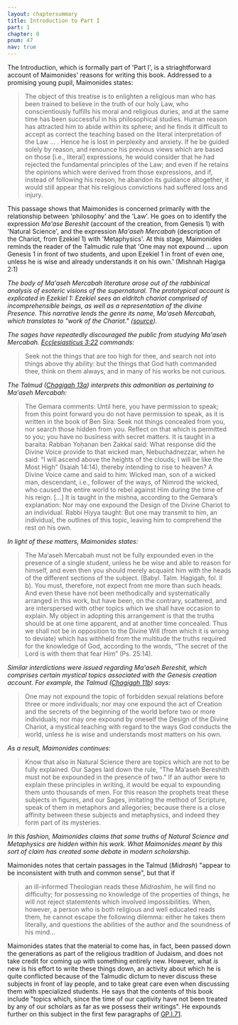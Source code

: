 ```yaml
---
layout: chaptersummary
title: Introduction to Part I
part: 1
chapter: 0
pnum: 47
nav: true
---
```


The Introduction, which is formally part of 'Part I', is a striaghtforward account of Maimonides' reasons for writing this book. Addressed to a promising young pupil, Maimonides states:
> The object of this treatise is to enlighten a religious man who has been trained to believe in the truth of our holy Law, who conscientiously fulfills his moral and religious duries, and at the same time has been successful in his philosophical studies. Human reason has attracted him to abide within its sphere; and he finds it difficult to accept as correct the teaching based on the literal interpretation of the Law ... . Hence he is lost in perplexity and anxiety. If he be guided solely by reason, and renounce his previous views which are based on those [i.e., literal] expressions, he would consider that he had rejected the fundamental principles of the Law; and even if he retains the opinions which were derived from those expressions, and if, instead of following his reason, he abandon its guidance altogether, it would still appear that his religious convictions had suffered loss and injury.

This passage shows that Maimonides is concerned primarily with the relationship between 'philosophy' and the 'Law'. He goes on to identify the expression _Ma'ase Bereshit_ (account of the creation, from Genesis 1) with 'Natural Science', and the expression _Ma'aseh Mercabah_ (description of the Chariot, from Ezekiel 1) with 'Metaphysics'. At this stage, Maimonides reminds the reader of the Talmudic rule that 'One may not expound ... upon Genesis 1 in front of two students, and upon Ezekiel 1 in front of even one, unless he is wise and already understands it on his own.' (Mishnah Hagiga 2:1)

_The body of Ma'aseh Mercabah literature arose out of the rabbinical analysis of esoteric visions of the supernatural. The prototypical account is explicated in Ezekiel 1: Ezekiel sees an eldritch chariot comprised of incomprehensible beings, as well as a representation of the divine Presence. This narrative lends the genre its name, Ma'aseh Mercabah, which translates to "work of the Chariot." ([source](https://jewishencyclopedia.com/articles/10229-ma-aseh-bereshit-ma-aseh-merkabah))._

_The sages have repeatedly discouraged the public from studying Ma'aseh Mercabah. [Ecclesiasticus 3:22](http://www.latinvulgate.com/verse.aspx?t=0&b=26&c=3) commands:_

> Seek not the things that are too high for thee, and search not into things above thy ability: but the things that God hath commanded thee, think on them always, and in many of his works be not curious.

_The Talmud ([Chagigah 13a](https://www.sefaria.org/Chagigah.13a.2?lang=bi)) interprets this admonition as pertaining to Ma'aseh Mercabah:_

> The Gemara comments: Until here, you have permission to speak; from this point forward you do not have permission to speak, as it is written in the book of Ben Sira: Seek not things concealed from you, nor search those hidden from you. Reflect on that which is permitted to you; you have no business with secret matters. It is taught in a baraita: Rabban Yoḥanan ben Zakkai said: What response did the Divine Voice provide to that wicked man, Nebuchadnezzar, when he said: “I will ascend above the heights of the clouds; I will be like the Most High” (Isaiah 14:14), thereby intending to rise to heaven? A Divine Voice came and said to him: Wicked man, son of a wicked man, descendant, i.e., follower of the ways, of Nimrod the wicked, who caused the entire world to rebel against Him during the time of his reign.
> [...]
> It is taught in the mishna, according to the Gemara’s explanation: Nor may one expound the Design of the Divine Chariot to an individual. Rabbi Ḥiyya taught: But one may transmit to him, an individual, the outlines of this topic, leaving him to comprehend the rest on his own.

_In light of these matters, Maimonides states:_

> The Ma‘aseh Mercabah must not be fully expounded even in the presence of a single student, unless he be wise and able to reason for himself, and even then you should merely acquaint him with the heads of the different sections of the subject. (Babyl. Talm. Ḥagigah, fol. II b). You must, therefore, not expect from me more than such heads. And even these have not been methodically and systematically arranged in this work, but have been, on the contrary, scattered, and are interspersed with other topics which we shall have occasion to explain. My object in adopting this arrangement is that the truths should be at one time apparent, and at another time concealed. Thus we shall not be in opposition to the Divine Will (from which it is wrong to deviate) which has withheld from the multitude the truths required for the knowledge of God, according to the words, “The secret of the Lord is with them that fear Him” (Ps. 25:14). 

_Similar interdictions were issued regarding Ma'aseh Bereshit, which comprises certain mystical topics associated with the Genesis creation account. For example, the Talmud ([Chagigah 11b](https://www.sefaria.org/Chagigah.11b.6?lang=bi&with=all&lang2=en)) says:_

> One may not expound the topic of forbidden sexual relations before three or more individuals; nor may one expound the act of Creation and the secrets of the beginning of the world before two or more individuals; nor may one expound by oneself the Design of the Divine Chariot, a mystical teaching with regard to the ways God conducts the world, unless he is wise and understands most matters on his own.

_As a result, Maimonides continues:_

> Know that also in Natural Science there are topics which are not to be fully explained. Our Sages laid down the rule, “The Ma‘aseh Bereshith must not be expounded in the presence of two.” If an author were to explain these principles in writing, it would be equal to expounding them unto thousands of men. For this reason the prophets treat these subjects in figures, and our Sages, imitating the method of Scripture, speak of them in metaphors and allegories; because there is a close affinity between these subjects and metaphysics, and indeed they form part of its mysteries. 

_In this fashion, Maimonides claims that some truths of Natural Science and Metaphysics are hidden within his work. What Maimonides meant by this sort of claim has created some debate in modern scholarship._

Maimonides notes that certain passages in the Talmud (_Midrash_) "appear to be inconsistent with truth and common sense", but that if 
> an ill-informed Theologian reads these _Midrashim_, he will find no difficulty; for possessing no knowledge of the properties of things, he will not reject statemtents which involved impossibilities. When, however, a person who is both religious and well educated reads them, he cannot escape the following dilemma: either he takes them literally, and questions the abilities of the author and the soundness of his mind... 

Maimonides states that the material to come has, in fact, been passed down the generations as part of the religious tradition of Judaism, and does not take credit for coming up with something entirely new. However, what _is_ new is his effort to write these things down, an activity about which he is quite conflicted because of the Talmudic dictum to never discuss these subjects in front of lay people, and to take great care even when discussing them with specialized students. He says that the contents of this book include "topics which, since the time of our captivity have not been treated by any of our scholars as far as we possess their writings". He expounds further on this subject in the first few paragraphs of [GP.I.71](https://www.sefaria.org/Guide_for_the_Perplexed%2C_Part_1.71.2).

